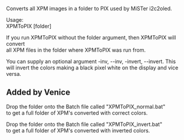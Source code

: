 Converts all XPM images in a folder to PIX used by MiSTer i2c2oled.  
  
Usage:  
XPMToPIX [folder]  

If you run XPMToPIX without the folder argument, then XPMToPIX will convert  
all XPM files in the folder where XPMToPIX was run from.  
  
You can supply an optional argument -inv, --inv, -invert, --invert. This  
will invert the colors making a black pixel white on the display and vice  
versa.  
  
  
Added by Venice  
--------------------  
Drop the folder onto the Batch file called "XPMToPIX_normal.bat"   
to get a full folder of XPM's converted with correct colors.  
  
Drop the folder onto the Batch file called "XPMToPIX_invert.bat"   
to get a full folder of XPM's converted with inverted colors.  
  